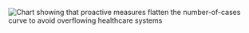 ![Chart showing that proactive measures flatten the number-of-cases curve to avoid overflowing healthcare systems](/images/health-system-capacity.svg)
